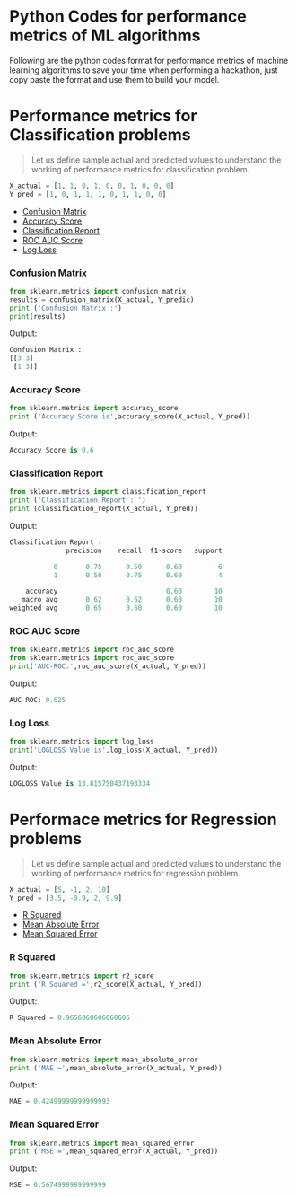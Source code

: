 # Python Codes for performance metrics of ML algorithms

Following are the python codes format for performance metrics of machine learning algorithms to save your time when performing a hackathon, just copy paste the format and use them to build your model. 



# Performance metrics for Classification problems

> Let us define sample actual and predicted values to understand the working of performance metrics for classification problem.
```python 
X_actual = [1, 1, 0, 1, 0, 0, 1, 0, 0, 0]
Y_pred = [1, 0, 1, 1, 1, 0, 1, 1, 0, 0]
```  

- [Confusion Matrix](#confusion-matrix) 
- [Accuracy Score](#accuracy-score)
- [Classification Report](#classification-report)
- [ROC AUC Score](#roc-auc-score)
- [Log Loss](#log-loss)

### Confusion Matrix
```python
from sklearn.metrics import confusion_matrix
results = confusion_matrix(X_actual, Y_predic)
print ('Confusion Matrix :')
print(results)
```
Output:
```python
Confusion Matrix :
[[3 3]
 [1 3]]
```

### Accuracy Score
```python
from sklearn.metrics import accuracy_score
print ('Accuracy Score is',accuracy_score(X_actual, Y_pred))
```
Output:
```python
Accuracy Score is 0.6
```

### Classification Report
```python
from sklearn.metrics import classification_report
print ('Classification Report : ')
print (classification_report(X_actual, Y_pred))
```
Output:
```python
Classification Report : 
              precision    recall  f1-score   support

           0       0.75      0.50      0.60         6
           1       0.50      0.75      0.60         4

    accuracy                           0.60        10
   macro avg       0.62      0.62      0.60        10
weighted avg       0.65      0.60      0.60        10
```

### ROC AUC Score
```python
from sklearn.metrics import roc_auc_score
from sklearn.metrics import roc_auc_score
print('AUC-ROC:',roc_auc_score(X_actual, Y_pred))
```
Output:
```python
AUC-ROC: 0.625
```

### Log Loss
```python
from sklearn.metrics import log_loss
print('LOGLOSS Value is',log_loss(X_actual, Y_pred))
```
Output:
```python
LOGLOSS Value is 13.815750437193334
```

# Performace metrics for Regression problems

> Let us define sample actual and predicted values to understand the working of performance metrics for regression problem. 
```python
X_actual = [5, -1, 2, 10]
Y_pred = [3.5, -0.9, 2, 9.9]
```

- [R Squared](#r-squared)
- [Mean Absolute Error](#mean-absolute-error)
- [Mean Squared Error](#mean-squared-error)


### R Squared
```python
from sklearn.metrics import r2_score
print ('R Squared =',r2_score(X_actual, Y_pred))
```
Output:
```python
R Squared = 0.9656060606060606
```

### Mean Absolute Error

```python
from sklearn.metrics import mean_absolute_error
print ('MAE =',mean_absolute_error(X_actual, Y_pred))
```
Output:
```python
MAE = 0.42499999999999993
```

### Mean Squared Error

```python
from sklearn.metrics import mean_squared_error
print ('MSE =',mean_squared_error(X_actual, Y_pred))
```
Output:
```python
MSE = 0.5674999999999999
```
